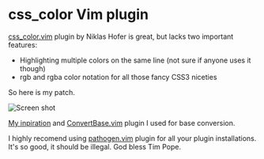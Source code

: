css\_color Vim plugin
====================

[css\_color.vim](http://www.vim.org/scripts/script.php?script_id=2150) plugin by Niklas Hofer is great, but lacks two important features:

* Highlighting multiple colors on the same line (not sure if anyone uses it though)
* rgb and rgba color notation for all those fancy CSS3 niceties

So here is my patch.

![Screen shot](http://github.com/skammer/css_color/raw/master/Screen%20shot%202010-07-04%20at%200.19.46.png)

[My inpiration](http://julien.danjou.info/rainbow-mode.html) and [ConvertBase.vim](http://www.vim.org/scripts/script.php?script_id=54) plugin I used for base conversion.

I highly recomend using [pathogen.vim](http://www.vim.org/scripts/script.php?script_id=2332) plugin for all your plugin installations. It's so good, it should be illegal. God bless Tim Pope.
